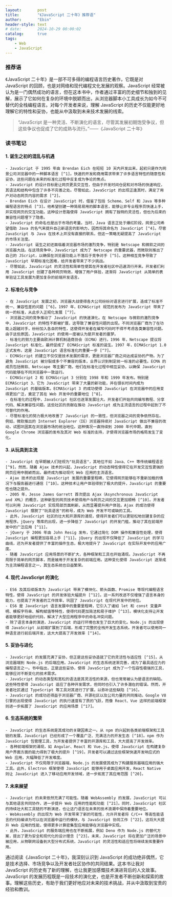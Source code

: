 ```yaml
---
layout:       post
title:        "《JavaScript 二十年》推荐语"
author:       "Ebin"
header-style: text
# date:       2024-10-29 00:00:02
catalog:      true
tags:
    - Web
    - JavaScript
---
```


### 推荐语

《JavaScript 二十年》是一部不可多得的编程语言历史著作，它既是对 JavaScript 的回顾，也是对网络和现代编程文化发展的观察。JavaScript 经常被认为是一门偶然成功的语言，但在这本书中，作者通过丰富的历史细节和独到的见解，展示了它如何在复杂的环境中脱颖而出，从浏览器脚本小工具成长为如今不可替代的全栈编程语言。对每个开发者来说，理解 JavaScript 的历史不仅能更好地理解它的特性和妥协，也能从中汲取到未来技术发展的线索。

> “JavaScript 是一种灵活、不断演化的语言，尽管其发展初期饱受争议，但这些争议也促成了它的成熟与流行。”——《JavaScript 二十年》

### 读书笔记

#### **1. 诞生之初的混乱与机遇**
    - JavaScript 于 1995 年由 Brendan Eich 在短短 10 天内开发出来，起初只是作为网景公司浏览器中的一种脚本语言 [^1]。快速的开发和商用需求带来了许多语言特性的随意性和妥协，这些问题在未来的标准化过程中反复成为争论的焦点。
    - JavaScript 的设计目标是让网页更具交互性，但由于开发时间仓促和对市场的快速响应，其语法和结构中包含了许多不完善之处。尽管如此，JavaScript 的出现正逢其时，满足了用户对动态网页内容的需求 [^2]。
    - Brendan Eich 在设计 JavaScript 时，借鉴了包括 Scheme、Self 和 Java 等多种编程语言的特点 [^3]。他希望创建一种简易易用的脚本语言，能够让非专业程序员快速上手，并实现网页的交互功能。这种设计思路使得 JavaScript 拥有了独特的灵活性，但也为后来的兼容性问题埋下了隐患。
    - JavaScript 的命名也是出于市场的考量。当时，Java 语言正处于爆红阶段，网景公司希望借助 Java 的名气来提升自己新语言的影响力，因而将其命名为 JavaScript [^4]。尽管 JavaScript 与 Java 在技术上并没有直接的联系，但这一策略无疑提高了 JavaScript 的市场关注度。
    - JavaScript 诞生之初还面临着浏览器市场的激烈竞争，特别是 Netscape 和微软之间的浏览器大战。在这场竞争中，JavaScript 成为了 Netscape 的重要武器，而微软则推出了自己的 JScript，以确保在浏览器功能上不落后于竞争对手 [^5]。这种相互竞争导致了 JavaScript 早期标准化困难，给开发者带来了不少挑战。
    - 尽管如此，JavaScript 的灵活性和简单性使其在开发者社区中迅速流行开来。开发者们利用 JavaScript 创建了各种网页特效，增强了用户体验，逐渐将 JavaScript 从简单的表单验证工具发展为更加复杂的前端开发语言。

[^1]: [Flanagan, D. (2020). *JavaScript: The Definitive Guide*. O'Reilly Media.](https://www.oreilly.com/library/view/javascript-the-definitive/9781491952023/)
[^2]: [Crockford, D. (2008). *JavaScript: The Good Parts*. O'Reilly Media.](https://www.oreilly.com/library/view/javascript-the-good/9780596517748/)
[^3]: [Eich, B. (2016). Brendan Eich on JavaScript's Origins. ACM Queue.](https://queue.acm.org/detail.cfm?id=2894776)
[^4]: [Resig, J., & Bibeault, B. (2013). *Secrets of the JavaScript Ninja*. Manning Publications.](https://www.manning.com/books/secrets-of-the-javascript-ninja-second-edition)
[^5]: [Microsoft. (1996). Introduction to JScript. Microsoft Documentation.](https://docs.microsoft.com/en-us/scripting/javascript)

#### **2. 标准化与竞争**
    - 在 JavaScript 发展之初，浏览器大战使得各大公司纷纷对语言进行扩展，造成了标准不统一、兼容性差的问题 [^6]。1997 年，ECMAScript 规范的发布为 JavaScript 带来了统一的标准，从此步入正规化发展 [^7]。
    - 浏览器之间的竞争推动了 JavaScript 的快速演化。在 Netscape 与微软的激烈竞争中，JavaScript 的特性不断被扩展，这导致了兼容性问题的出现。不同浏览器厂商为了在功能上超越对手，纷纷加入各自的特性，这使得开发者在编写代码时不得不考虑各类兼容性问题。由于这些原因，JavaScript 的使用一度被认为是开发者的噩梦。
    - 标准化的努力主要由欧洲计算机制造商协会（ECMA）进行。1996 年，Netscape 提议将 JavaScript 标准化，最终促成了 ECMAScript 标准的诞生。1997 年，ECMAScript 1.0 正式发布，这是 JavaScript 语言标准化的重要一步 [^7]。
    - ECMAScript 的建立不仅仅是技术发展的需求，更是浏览器厂商之间达成妥协的产物。为了避免 JavaScript 被分裂成多个不兼容的版本，业界认识到制定统一标准的必要性。ECMA 的成员包括微软、Netscape 等主要厂商，他们在标准化过程中相互妥协，以确保 JavaScript 代码能够在不同浏览器中一致运行。
    - ECMAScript 2 和 ECMAScript 3 分别在 1998 年和 1999 年发布。特别是 ECMAScript 3，它为 JavaScript 带来了大量的新功能，并在很长时间内成为 JavaScript 的基础版本。ECMAScript 3 的成功使得 JavaScript 在浏览器中的应用变得更加广泛，奠定了其在 Web 开发中的重要地位 [^8]。
    - 在标准化的过程中，JavaScript 社区也逐渐发展壮大。开发者们开始共同编写教程、分享代码、解决兼容性问题。这些社区的贡献在推动 JavaScript 成为主流语言的过程中起到了不可替代的作用。
    - 尽管标准化的努力极大地改善了 JavaScript 的一致性，但浏览器之间的竞争依然存在。例如，微软推出的 Internet Explorer（IE）浏览器持续对 JavaScript 做出不兼容的改动，试图巩固其在浏览器市场的统治地位。这种情况一直持续到 2000 年代中期，直到 Google Chrome 浏览器的发布及其对 Web 标准的支持，才使得浏览器市场的格局发生了变化。

[^6]: [Zakas, N. C. (2010). *Professional JavaScript for Web Developers*. Wrox Press.](https://www.wiley.com/en-us/Professional+JavaScript+for+Web+Developers%2C+3rd+Edition-p-9781118026694)
[^7]: [ECMA International. (1997). *ECMAScript Language Specification*.](https://www.ecma-international.org/publications-and-standards/standards/ecma-262/)
[^8]: [Waldrop, M. M. (1999). The Battle for Browser Supremacy. *Scientific American*.](https://www.scientificamerican.com/article/the-battle-for-browser-supremacy/)

#### **3. 从玩具到主流**
    - JavaScript 在早期被人们轻视为"玩具语言"，其地位不如 Java、C++ 等传统编程语言 [^9]。然而，随着 Ajax 技术的兴起，JavaScript 的动态特性使得它在开发交互性更强的网页应用中脱颖而出，最终成为推动现代 Web 应用的主流语言。
    - Ajax 技术的出现是 JavaScript 发展的重要里程碑，它使得网页能够在不重新加载的情况下与服务器进行通信 [^10]。这种技术让用户体验得到了极大的提升，JavaScript 的重要性也随之提升。
    - 2005 年，Jesse James Garrett 首次提出 Ajax（Asynchronous JavaScript and XML）的概念，这种新型的网页技术使得用户与网页之间的交互更加顺畅 [^10]。开发者可以利用 JavaScript 实现局部页面刷新，从而显著提升用户体验。Ajax 的成功使得 JavaScript 摆脱了"玩具语言"的称号，成为 Web 开发不可或缺的工具。
    - 此外，JavaScript 社区的壮大和开源库的涌现，使得开发者们可以更轻松地创建复杂的应用程序。jQuery 等库的出现，进一步降低了 JavaScript 的开发门槛，推动了其在前端开发中的广泛应用 [^11]。
    - jQuery 于 2006 年由 John Resig 发布，它通过简化 DOM 操作和兼容性处理，使得 JavaScript 编程更加容易上手 [^11]。jQuery 的出现不仅降低了 JavaScript 的学习曲线，还为开发者提供了丰富的插件生态，极大地提升了 JavaScript 在实际开发中的应用广度。
    - 随着 JavaScript 应用场景的不断扩大，各种框架和工具也开始涌现。JavaScript 不再局限于简单的网页脚本，而是被用于开发复杂的前端应用。这种变化使得 JavaScript 逐渐成为主流编程语言之一，其生态系统也日益繁荣。

[^9]: [Fowler, M. (2003). *Refactoring: Improving the Design of Existing Code*. Addison-Wesley.](https://martinfowler.com/books/refactoring.html)
[^10]: [Garrett, J. J. (2005). Ajax: A New Approach to Web Applications. Adaptive Path.](https://adaptivepath.org/ideas/ajax-new-approach-web-applications/)
[^11]: [Chaffer, J., & Swedberg, K. (2010). *Learning jQuery*. Packt Publishing.](https://learningjquery.com/)

#### **4. 现代 JavaScript 的演化**
    - ES6 及其后续版本为 JavaScript 带来了模块化、箭头函数、Promise 等现代编程语言特性，使得 JavaScript 的开发体验大幅提升 [^12]。这一系列改进不仅增强了语言本身的能力，也提高了开发者的工作效率，巩固了 JavaScript 在现代开发中的地位。
    - ES6 是 JavaScript 语言发展中的重要里程碑，它引入了诸如 let 和 const 变量声明、模板字符串、解构赋值等特性，使得代码更加简洁和易于维护 [^13]。模块化支持让开发者能够更好地组织代码，解决了大型应用程序中的命名冲突问题。
    - 除了语言本身的演进，JavaScript 的运行环境也发生了巨大的变化。Node.js 的出现使得 JavaScript 从前端扩展到了后端，形成了完整的全栈开发生态系统。开发者可以使用同一种语言进行前后端开发，这大大提高了开发效率 [^14]。

[^12]: [ECMAScript. (2015). *ECMAScript 2015 Language Specification*. ECMA International.](https://www.ecma-international.org/publications-and-standards/standards/ecma-262/)
[^13]: [Simpson, K. C. (2015). *You Don't Know JS: ES6 & Beyond*. O'Reilly Media.](https://github.com/getify/You-Dont-Know-JS)
[^14]: [Tilkov, S., & Vinoski, S. (2010). Node.js: Using JavaScript to Build High-Performance Network Programs. *IEEE Internet Computing*.](https://ieeexplore.ieee.org/document/5288725)

#### **5. 妥协与进化**
    - JavaScript 的发展充满了妥协，但正是这些妥协造就了它的灵活性与适应性 [^15]。从浏览器端到 Node.js 的后端应用，JavaScript 的生态系统逐渐完善，成为了最具适应力的编程语言之一。书中指出，正是这些妥协，使得 JavaScript 成为了一个包容性极强的工具，能够应对不断变化的技术需求。
    - JavaScript 的动态类型和宽松的语法是其灵活性的来源，但也常常被认为是语言的缺陷。这些特性使得 JavaScript 适应了各种开发需求，但同时也引入了许多潜在的错误。然而，开发者社区通过 TypeScript 等工具对其进行了扩展，以弥补这些缺陷 [^16]。
    - JavaScript 的成功还得益于浏览器厂商、开源社区以及公司力量的共同推动。Google V8 引擎的出现使得 JavaScript 的执行速度有了质的飞跃，而像 React、Vue 这样的前端框架则进一步拓展了 JavaScript 的应用场景 [^17]。

[^15]: [Crockford, D. (2008). *JavaScript: The Good Parts*. O'Reilly Media.](https://www.oreilly.com/library/view/javascript-the-good/9780596517748/)
[^16]: [Bierman, G., Abadi, M., & Torgersen, M. (2014). Understanding TypeScript. ACM SIGPLAN Notices.](https://dl.acm.org/doi/10.1145/2663171.2663177)
[^17]: [Rubin, J. (2013). Inside the Google V8 JavaScript Engine. Google Developers Blog.](https://developers.google.com/v8/)

#### **6. 生态系统的繁荣**
    - JavaScript 的生态系统是其成功的关键因素之一。从 npm 的兴起到各类前端框架和工具链的发展，JavaScript 已经形成了一个覆盖广泛、充满活力的开发生态 [^18]。npm 作为 JavaScript 包管理工具，为开发者提供了丰富的开源库和工具，大大提高了开发效率。
    - 各种前端框架的涌现，如 Angular、React 和 Vue.js，使得 JavaScript 在构建复杂用户界面方面的能力得到了极大的提升 [^19]。开发者可以通过这些框架快速开发响应式的 Web 应用，大幅降低了开发难度。
    - JavaScript 不仅局限于浏览器端，Node.js 的发展使其成为了构建服务器端应用的强大工具。此外，Electron 框架使得 JavaScript 能够用于桌面应用开发，React Native 则让 JavaScript 进入了移动应用开发领域，进一步拓宽了其应用范围 [^20]。

[^18]: [npm, Inc. (2014). *The npm Documentation*. npmjs.com.](https://docs.npmjs.com/)
[^19]: [Abramov, D., & Clark, A. (2015). *Redux Documentation*. GitHub.](https://redux.js.org/)
[^20]: [Electron Contributors. (2019). *Electron Documentation*. GitHub.](https://www.electronjs.org/docs)

#### **7. 未来展望**
    - JavaScript 的未来依然充满了可能性。随着 WebAssembly 的发展，JavaScript 可以与其他语言共同协作，进一步提升 Web 应用的性能和功能 [^21]。同时，JavaScript 社区的持续壮大和工具链的不断演进，也让这门语言在未来的技术浪潮中保持着重要地位。
    - WebAssembly 的出现为 Web 开发带来了新的可能性，允许开发者将 C/C++ 等高性能语言的代码编译为可以在浏览器中运行的模块，与 JavaScript 协同工作 [^22]。这将大大提升 Web 应用的性能，使得更多计算密集型应用能够在浏览器中实现。
    - 此外，JavaScript 的服务端应用也在不断拓展，例如 Deno 作为 Node.js 的替代方案，提出了更为安全和现代化的设计理念 [^23]。未来，JavaScript 将在更加广泛的场景中被应用，从物联网设备到大型分布式系统，JavaScript 的灵活性和适应性将继续发挥重要作用。

[^21]: [Haas, A., Rossberg, A., Schuff, D., et al. (2017). Bringing the Web up to Speed with WebAssembly. *ACM SIGPLAN Conference on Programming Language Design and Implementation (PLDI)*.](https://dl.acm.org/doi/10.1145/3062341.3062363)
[^22]: [Zakai, A. (2013). Emscripten: An LLVM-to-JavaScript Compiler. *Proceedings of the ACM International Conference on Object Oriented Programming Systems Languages & Applications (OOPSLA)*.](https://dl.acm.org/doi/10.1145/2509136.2509533)
[^23]: [Wilson, R. (2020). *Deno: A Secure JavaScript and TypeScript Runtime*. Deno.land.](https://deno.land/)

通过阅读《JavaScript 二十年》，我深刻认识到 JavaScript 的成功绝非偶然，它是技术选择、市场竞争以及开发者社区协作的共同结果。这本书让我对 JavaScript 的历史有了新的理解，也让我更加感慨技术演进背后的人文故事。JavaScript 的发展历程既是一段技术的演化史，也是开发者不断创新和探索的故事。理解这些历史，有助于我们更好地应对未来的技术挑战，并从中汲取到宝贵的经验和教训。

